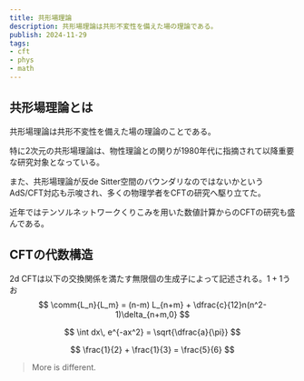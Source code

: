 ```yaml
---
title: 共形場理論
description: 共形場理論は共形不変性を備えた場の理論である。
publish: 2024-11-29
tags:
- cft
- phys
- math
---
```


## 共形場理論とは

共形場理論は共形不変性を備えた場の理論のことである。

特に2次元の共形場理論は、物性理論との関りが1980年代に指摘されて以降重要な研究対象となっている。

また、共形場理論が反de Sitter空間のバウンダリなのではないかというAdS/CFT対応も示唆され、多くの物理学者をCFTの研究へ駆り立てた。

近年ではテンソルネットワークくりこみを用いた数値計算からのCFTの研究も盛んである。


## CFTの代数構造

2d CFTは以下の交換関係を満たす無限個の生成子によって記述される。<span className="inlinemath">$1+1$</span>うお
$$ \comm{L_n}{L_m} = (n-m) L_{n+m} + \dfrac{c}{12}n(n^2-1)\delta_{n+m,0} $$

$$
\int dx\, e^{-ax^2} = \sqrt{\dfrac{a}{\pi}}
$$

$$
\frac{1}{2} + \frac{1}{3} = \frac{5}{6}
$$

> More is different.